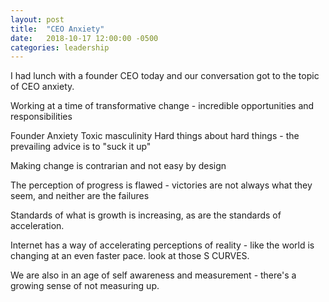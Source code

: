 ```yaml
---
layout: post
title:  "CEO Anxiety"
date:   2018-10-17 12:00:00 -0500
categories: leadership
---
```


I had lunch with a founder CEO today and our conversation got to the topic of CEO anxiety.








Working at a time of transformative change - incredible opportunities and responsibilities 

Founder Anxiety 
Toxic masculinity 
Hard things about hard things - the prevailing advice is to "suck it up"

Making change is contrarian and not easy by design 

The perception of progress is flawed - victories are not always what they seem, and neither are the failures 

Standards of what is growth is increasing, as are the standards of acceleration. 

Internet has a way of accelerating perceptions of reality - like the world is changing at an even faster pace. look at those S CURVES. 

We are also in an age of self awareness and measurement - there's a growing sense of not measuring up.
